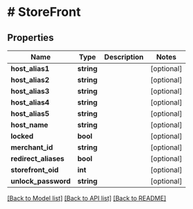 # # StoreFront

## Properties

Name | Type | Description | Notes
------------ | ------------- | ------------- | -------------
**host_alias1** | **string** |  | [optional]
**host_alias2** | **string** |  | [optional]
**host_alias3** | **string** |  | [optional]
**host_alias4** | **string** |  | [optional]
**host_alias5** | **string** |  | [optional]
**host_name** | **string** |  | [optional]
**locked** | **bool** |  | [optional]
**merchant_id** | **string** |  | [optional]
**redirect_aliases** | **bool** |  | [optional]
**storefront_oid** | **int** |  | [optional]
**unlock_password** | **string** |  | [optional]

[[Back to Model list]](../../README.md#models) [[Back to API list]](../../README.md#endpoints) [[Back to README]](../../README.md)
